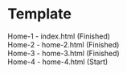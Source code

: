 # Template

Home-1 - index.html (Finished)<br/>
Home-2 - home-2.html (Finished)<br/>
Home-3 - home-3.html (Finished)<br/>
Home-4 - home-4.html (Start)<br/>
